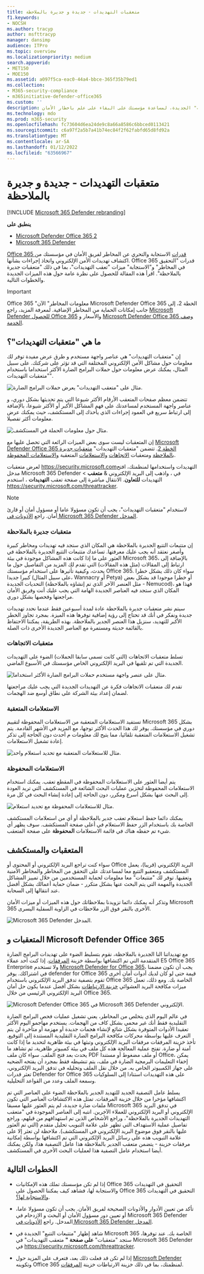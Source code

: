 ```yaml
---
title: متعقبات التهديدات - جديدة و جديرة بالملاحظة
f1.keywords:
- NOCSH
ms.author: tracyp
author: msfttracyp
manager: dansimp
audience: ITPro
ms.topic: overview
ms.localizationpriority: medium
search.appverid:
- MET150
- MOE150
ms.assetid: a097f5ca-eac0-44a4-bbce-365f35b79ed1
ms.collection:
- M365-security-compliance
- m365initiative-defender-office365
ms.custom: ''
description: تعرف على متعقبات التهديدات، بما في ذلك "متعقبات الجديرة بالملاحظة" الجديدة، لمساعدة مؤسستك على البقاء على علم باخطار الأمان.
ms.technology: mdo
ms.prod: m365-security
ms.openlocfilehash: fc73604d6ea24de9c8a66a8586c6bbced0113421
ms.sourcegitcommit: c6a97f2a5b7a41b74ec84f2f62fabfd65d8fd92a
ms.translationtype: MT
ms.contentlocale: ar-SA
ms.lasthandoff: 01/12/2022
ms.locfileid: "63566967"
---
```

# <a name="threat-trackers---new-and-noteworthy"></a>متعقبات التهديدات - جديدة و جديرة بالملاحظة

[!INCLUDE [Microsoft 365 Defender rebranding](../includes/microsoft-defender-for-office.md)]

**ينطبق على**
- [Microsoft Defender Office 365 2](defender-for-office-365.md)
- [Microsoft 365 Defender](../defender/microsoft-365-defender.md)

[Office 365 قدرات](office-365-ti.md) الاستجابة والتحري عن المخاطر لفريق الأمان في مؤسستك من اكتشاف تهديدات الأمن الإلكتروني واتخاذ إجراءات بشأنها. Office 365 قدرات "التحقيق في المخاطر" و"الاستجابة" ميزات "تعقب التهديدات"، بما في ذلك "متعقبات جديرة بالملاحظة". اقرأ هذه المقالة للحصول على نظرة عامة حول هذه الميزات الجديدة والخطوات التالية.

> [!IMPORTANT]
> Office 365 "معلومات المخاطر" الآن Microsoft Defender Office 365 الخطة 2، إلى جانب إمكانات الحماية من المخاطر الإضافية. لمعرفة المزيد، راجع [Microsoft Defender للحصول Office 365](https://products.office.com/exchange/advance-threat-protection) والأسعار و [Microsoft Defender Office 365 وصف الخدمة](/office365/servicedescriptions/office-365-advanced-threat-protection-service-description).

## <a name="what-are-threat-trackers"></a>ما هي "متعقبات التهديدات"؟

إن "متعقبات التهديدات" هي عناصر واجهة مستخدم و طرق عرض مفيدة توفر لك معلومات حول مشاكل الأمن الإلكتروني المختلفة التي قد تؤثر على شركتك. على سبيل المثال، يمكنك عرض معلومات حول حملات البرامج الضارة الأكثر استخداما باستخدام "متعقبات التهديدات".

![مثال على "متعقب التهديدات" يعرض حملات البرامج الضارة.](../../media/a883b5ac-8e2b-469a-90e0-f8ad39bb63b7.png)

تتضمن معظم صفحات المتعقب الأرقام الأكثر شيوعا التي يتم تحديثها بشكل دوري، و عناصر واجهة المستخدم لمساعدتك على فهم المشاكل الأكبر أو الأكثر شيوعا، بالإضافة إلى ارتباط سريع في العمود إجراءات الذي يأخذك إلى  المستكشف، حيث يمكنك عرض معلومات أكثر تفصيلا.

![مثال حول معلومات الحملة في المستكشف.](../../media/e426f220-fdcb-4dd9-99a2-db97dbcf71d5.png)

إن المتعقبات ليست سوى بعض الميزات الرائعة التي تحصل عليها مع [Microsoft Defender Office 365 الخطة 2](office-365-ti.md). تتضمن "متعقبات التهديدات" [متعقبات جديرة بالملاحظة](#noteworthy-trackers) ومتعقبات [الاتجاهات](#trending-trackers) [والاستعلامات](#tracked-queries) المتعقبة [والاستعلامات المحفوظة](#saved-queries).

لعرض متعقبات <https://security.microsoft.com>التهديدات واستخدامها لمنظمتك، افتح مدخل Microsoft 365 Defender في ، واذهب إلى البريد الإلكتروني & **متعقب** \> التهديدات **للتعاون**. الانتقال مباشرة إلى صفحة تعقب **التهديدات** ، استخدم <https://security.microsoft.com/threattracker>.

> [!NOTE]
> لاستخدام "متعقبات التهديدات"، يجب أن تكون مسؤولا عاما أو مسؤول أمان أو قارئ أمان. راجع [الأذونات في Microsoft 365 Defender المدخل](permissions-microsoft-365-security-center.md).

### <a name="noteworthy-trackers"></a>متعقبات جديرة بالملاحظة

إن متتبعات التتبع الجديرة بالملاحظة هي المكان الذي ستجد فيه تهديدات ومخاطر كبيرة وأصغر نعتقد أنه يجب عليك معرفتها. تساعدك متتبعات التتبع الجديرة بالملاحظة في العثور على ما إذا كانت هذه المشاكل موجودة في بيئة Microsoft 365، بالإضافة إلى ارتباط إلى المقالات (مثل هذه المقالات) التي تقدم لك المزيد من التفاصيل حول ما يحدث، وكيفية تأثيرها على استخدام مؤسستك Office 365. سواء كان ذلك يشكل خطرا كبيرا جديدا (على سبيل المثال، Wannacry أو Petya) أو خطرا موجودا قد يشكل بعض التحديات الجديدة (مثل العنصر الآخر الذي تم إنشاؤه بالملاحظة - Nemucod)، فهذا هو المكان الذي ستجد فيه العناصر الجديدة الهامة التي يجب عليك أنت وفريق الأمان مراجعتها وفحصها بشكل دوري.

سيتم نشر متعقبات جديرة بالملاحظة عادة لمدة أسبوعين فقط عندما نحدد تهديدات جديدة ونفكر في أنك قد تحتاج إلى رؤية إضافية توفرها هذه الميزة. بمجرد تجاوز الخطر الأكبر للتهديد، سنزيل هذا العنصر الجدير بالملاحظة. بهذه الطريقة، يمكننا الاحتفاظ بالقائمة حديثة ومستمرة مع العناصر الجديدة الأخرى ذات الصلة.

### <a name="trending-trackers"></a>متعقبات الاتجاهات

تسلط متعقبات الاتجاهات (التي كانت تسمى سابقا الحملات) الضوء على التهديدات الجديدة التي تم تلقيها في البريد الإلكتروني الخاص مؤسستك في الأسبوع الماضي.

![مثال على عنصر واجهة مستخدم حملات البرامج الضارة الأكثر استخداما.](../../media/d2ccc1a0-2a1d-4e36-99b5-6766c207772f.png)

تقدم لك متعقبات الاتجاهات فكرة عن التهديدات الجديدة التي يجب عليك مراجعتها لضمان إعداد بيئة الشركة على نطاق أوسع ضد الهجمات.

### <a name="tracked-queries"></a>الاستعلامات المتعقبة

تستفيد الاستعلامات المتعقبة من الاستعلامات المحفوظة لتقييم Microsoft 365 بشكل دوري في مؤسستك. يوفر لك هذا الحدث الأكثر توجها، مع المزيد في الأشهر القادمة. يتم تشغيل الاستعلامات المتعقبة تلقائيا، مما يتيح لك معلومات م أحدث دون الحاجة إلى تذكر إعادة تشغيل الاستعلامات.

![مثال للاستعلامات المتعقبة مع تحديد استعلام واحد.](../../media/0c556174-06eb-4ae5-b32a-5ff76b9e4f13.png)

### <a name="saved-queries"></a>الاستعلامات المحفوظة

يتم أيضا العثور على الاستعلامات المحفوظة في المقطع تعقب. يمكنك استخدام الاستعلامات المحفوظة لتخزين عمليات البحث الشائعة في المستكشف التي تريد العودة إلى البحث عنها بشكل أسرع ومكرر، دون الحاجة إلى إعادة إنشاء البحث في كل مرة.

![مثال للاستعلامات المحفوظة مع تحديد استعلام.](../../media/188cf3ff-58f1-41ea-81aa-76158d8f40c3.png)

يمكنك دائما حفظ استعلام تعقب جدير بالملاحظة أو أي من استعلامات المستكشف الخاصة بك باستخدام  الزر حفظ الاستعلام في أعلى صفحة المستكشف. سوف يظهر أي شيء تم حفظه هناك في قائمة الاستعلامات **المحفوظة** على صفحة المتعقب.

## <a name="trackers-and-explorer"></a>المتعقبات والمستكشف

سواء كنت تراجع البريد الإلكتروني أو المحتوى أو Office البريد الإلكتروني (قريبا)، يعمل المستكشف ومتعقبو التتبع معا لمساعدتك على التحقق من المخاطر والمخاطر الأمنية وتعقبها. توفر لك "متتبعات" معا معلومات لحماية المستخدمين من خلال تمييز المشاكل الجديدة والمهمة التي يتم البحث عنها بشكل متكرر - ضمان حماية أعمالك بشكل أفضل عند انتقالها إلى السحابة.

وتذكر أنه يمكنك دائما تزويدنا بملاحظاتك حول هذه الميزات أو ميزات الأمان Microsoft 365 الأخرى بالنقر فوق الزر ملاحظات في الزاوية السفلية اليسرى.

![Microsoft 365 Defender المدخل.](../../media/microsoft-365-defender-portal.png)

## <a name="trackers-and-microsoft-defender-for-office-365"></a>المتعقبات و Microsoft Defender Office 365

مع تهديداتنا النا الجديرة بالملاحظة، نقوم بتسليط الضوء على تهديدات البرامج الضارة المتقدمة التي تم اكتشافها بواسطة خزينة [المرفقات](safe-attachments.md). إذا كنت أحد عملاء E5 Office 365 Enterprise ولا تستخدم [Microsoft Defender for Office 365](defender-for-office-365.md)، يجب أن تكون مضمنا في اشتراكك. يوفر defender for Office 365 قيمة حتى لو كان لديك أدوات أمان أخرى تقوم بتصفية تدفق البريد الإلكتروني باستخدام Office 365 الخاصة بك. ومع ذلك، تعمل ميزات مكافحة البريد العشوائي [خزينة الارتباطات](safe-links.md) بشكل أفضل عندما يكون حل أمان البريد الإلكتروني الرئيسي من خلال Office 365.

![Microsoft Defender Office 365 في Microsoft 365 Defender الإلكتروني.](../../media/policies.png)

في عالم اليوم الذي يتخلص من المخاطر، يعني تشغيل عمليات فحص البرامج الضارة التقليدية فقط أنك غير محمي بشكل كاف من الهجمات. يستخدم مهاجمو اليوم الأكثر تعقيدا الأدوات المتوفرة بشكل شائع لإنشاء هجمات جديدة أو مهزمة أو متأخرة لن يتم التعرف عليها بواسطة محركات مكافحة البرامج الضارة التقليدية المستندة إلى التوقيع. تأخذ خزينة المرفقات مرفقات البريد الإلكتروني وتبثها في بيئة ظاهرية لتحديد ما إذا كانت آمنة أو ضارة. تفتح عملية المعالجة هذه كل ملف في بيئة كمبيوتر ظاهرية، ثم تشاهد ما يحدث بعد فتح الملف. سواء كان ملف PDF أو ملف مضغوط أو مستندا Office، يمكن إخفاء التعليمات البرمجية الضارة في ملف، يتم تنشيطه فقط بمجرد أن يفتحه الضحيه على جهاز الكمبيوتر الخاص به. من خلال نقل الملف وتحليله في تدفق البريد الإلكتروني، تعثر قدرات Defender for Office 365 على هذه التهديدات استنادا إلى السلوكيات وسمعة الملف وعدد من القواعد التحليلية.

يسلط عامل التصفية الجديد للتهديد الجدير بالملاحظة الضوء على العناصر التي تم اكتشافها مؤخرا من خلال خزينة المرفقات. تمثل هذه الاكتشافات العناصر التي تكون ملفات ضارة جديدة، لم يتم العثور عليها مسبقا Microsoft 365 في تدفق البريد الإلكتروني أو البريد الإلكتروني للعملاء الآخرين. انتبه إلى العناصر الموجودة في "متعقب التهديدات الجديرة بالملاحظة"، وراجع الأشخاص الذين تم استهدافهم من قبلهم، وراجع تفاصيل عملية الاستهداف التي تظهر على علامة التبويب تحليل متقدم (التي تم العثور عليها بالنقر فوق موضوع البريد الإلكتروني في المستكشف). ملاحظة لن تعثر إلا على علامة التبويب هذه على رسائل البريد الإلكتروني التي تم اكتشافها بواسطة إمكانية مرفقات خزينة - يتضمن متعقب الجدير بالملاحظة هذا عامل التصفية هذا، ولكن يمكنك أيضا استخدام عامل التصفية هذا لعمليات البحث الأخرى في المستكشف.

## <a name="next-steps"></a>الخطوات التالية

- إذا لم تكن مؤسستك تملك هذه الإمكانيات Office 365 التحقيق في التهديدات والاستجابة لها، فشاهد كيف يمكننا الحصول على Office 365 التحقيق في التهديدات [والاستجابة لها؟](office-365-ti.md).

- تأكد من تعيين الأدوار والأذونات الصحيحة لفريق الأمان. يجب أن تكون مسؤولا عاما، أو تعيين دور مسؤول الأمان أو البحث و الازدحام في Microsoft 365 Defender المدخل. راجع [الأذونات في Microsoft 365 Defender المدخل](permissions-microsoft-365-security-center.md).

- شاهد إظهار "متتبعات التتبع" الجديدة في Microsoft 365 الخاصة بك. عند توفرها، ستجد "متعقبات" **على صفحة "** متعقب التهديدات" في Microsoft 365 Defender في <https://security.microsoft.com/threattracker>.

- إذا لم تكن قد فعلت ذلك بعد، فتعرف على المزيد حول [Microsoft Defender](defender-for-office-365.md) وتكوينه Office 365 لمنظمتك، بما في ذلك خزينة الارتباطات خزينة [المرفقات](safe-attachments.md).[](safe-links.md)
